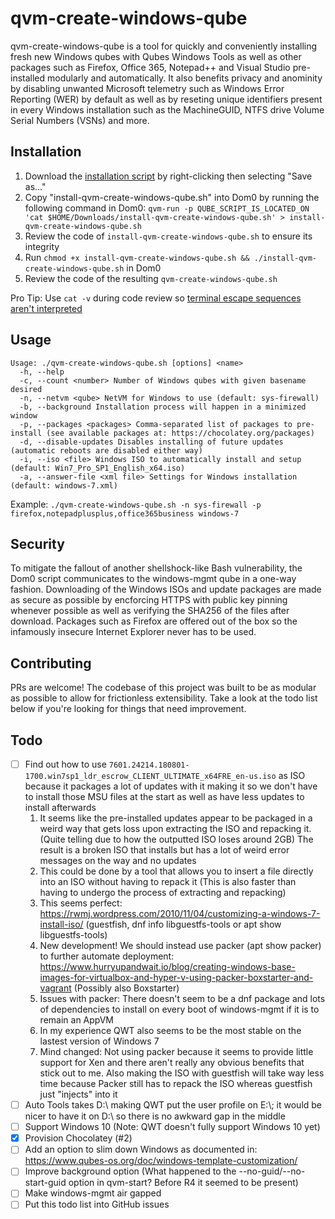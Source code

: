 # qvm-create-windows-qube

qvm-create-windows-qube is a tool for quickly and conveniently installing fresh new Windows qubes with Qubes Windows Tools as well as other packages such as Firefox, Office 365, Notepad++ and Visual Studio pre-installed modularly and automatically. It also benefits privacy and anominity by disabling unwanted Microsoft telemetry such as Windows Error Reporting (WER) by default as well as by reseting unique identifiers present in every Windows installation such as the MachineGUID, NTFS drive Volume Serial Numbers (VSNs) and more.

## Installation

1. Download the [installation script](https://raw.githubusercontent.com/crazyqube/qvm-create-windows-qube/master/install-qvm-create-windows-qube.sh) by right-clicking then selecting "Save as..."
2. Copy "install-qvm-create-windows-qube.sh" into Dom0 by running the following command in Dom0: `qvm-run -p QUBE_SCRIPT_IS_LOCATED_ON 'cat $HOME/Downloads/install-qvm-create-windows-qube.sh' > install-qvm-create-windows-qube.sh`
3. Review the code of `install-qvm-create-windows-qube.sh` to ensure its integrity
4. Run `chmod +x install-qvm-create-windows-qube.sh && ./install-qvm-create-windows-qube.sh` in Dom0
5. Review the code of the resulting `qvm-create-windows-qube.sh`

Pro Tip: Use `cat -v` during code review so [terminal escape sequences aren't interpreted](https://ma.ttias.be/terminal-escape-sequences-the-new-xss-for-linux-sysadmins/)

## Usage

```
Usage: ./qvm-create-windows-qube.sh [options] <name>
  -h, --help
  -c, --count <number> Number of Windows qubes with given basename desired
  -n, --netvm <qube> NetVM for Windows to use (default: sys-firewall)
  -b, --background Installation process will happen in a minimized window
  -p, --packages <packages> Comma-separated list of packages to pre-install (see available packages at: https://chocolatey.org/packages)
  -d, --disable-updates Disables installing of future updates (automatic reboots are disabled either way)
  -i, --iso <file> Windows ISO to automatically install and setup (default: Win7_Pro_SP1_English_x64.iso)
  -a, --answer-file <xml file> Settings for Windows installation (default: windows-7.xml)
```

Example: `./qvm-create-windows-qube.sh -n sys-firewall -p firefox,notepadplusplus,office365business windows-7`

## Security

To mitigate the fallout of another shellshock-like Bash vulnerability, the Dom0 script communicates to the windows-mgmt qube in a one-way fashion. Downloading of the Windows ISOs and update packages are made as secure as possible by encforcing HTTPS with public key pinning whenever possible as well as verifying the SHA256 of the files after download. Packages such as Firefox are offered out of the box so the infamously insecure Internet Explorer never has to be used.

## Contributing

PRs are welcome! The codebase of this project was built to be as modular as possible to allow for frictionless extensibility. Take a look at the todo list below if you're looking for things that need improvement.

## Todo

- [ ] Find out how to use `7601.24214.180801-1700.win7sp1_ldr_escrow_CLIENT_ULTIMATE_x64FRE_en-us.iso` as ISO because it packages a lot of updates with it making it so we don't have to install those MSU files at the start as well as have less updates to install afterwards
    1. It seems like the pre-installed updates appear to be packaged in a weird way that gets loss upon extracting the ISO and repacking it. (Quite telling due to how the outputted ISO loses around 2GB) The result is a broken ISO that installs but has a lot of weird error messages on the way and no updates
    2. This could be done by a tool that allows you to insert a file directly into an ISO without having to repack it (This is also faster than having to undergo the process of extracting and repacking)
    3. This seems perfect: https://rwmj.wordpress.com/2010/11/04/customizing-a-windows-7-install-iso/ (guestfish, dnf info libguestfs-tools or apt show libguestfs-tools)
    4. New development! We should instead use packer (apt show packer) to further automate deployment: https://www.hurryupandwait.io/blog/creating-windows-base-images-for-virtualbox-and-hyper-v-using-packer-boxstarter-and-vagrant (Possibly also Boxstarter)
    5. Issues with packer: There doesn't seem to be a dnf package and lots of dependencies to install on every boot of windows-mgmt if it is to remain an AppVM
    6. In my experience QWT also seems to be the most stable on the lastest version of Windows 7
    7. Mind changed: Not using packer because it seems to provide little support for Xen and there aren't really any obvious benefits that stick out to me. Also making the ISO with guestfish will take way less time because Packer still has to repack the ISO whereas guestfish just "injects" into it
- [ ] Auto Tools takes D:\\ making QWT put the user profile on E:\\; it would be nicer to have it on D:\\ so there is no awkward gap in the middle
- [ ] Support Windows 10 (Note: QWT doesn't fully support Windows 10 yet)
- [x] Provision Chocolatey (#2)
- [ ] Add an option to slim down Windows as documented in: https://www.qubes-os.org/doc/windows-template-customization/
- [ ] Improve background option (What happened to the --no-guid/--no-start-guid option in qvm-start? Before R4 it seemed to be present)
- [ ] Make windows-mgmt air gapped
- [ ] Put this todo list into GitHub issues
